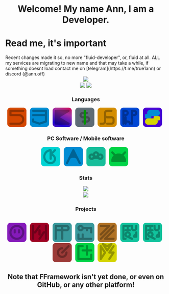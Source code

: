 <div id="welcome" align="center">
  <h1>Welcome! My name Ann, I am a Developer.</h1>
</div>

<h1>Read me, it's important</h1>
Recent changes made it so, no more "fluid-developer", or, fluid at all. ALL my services are migrating to new name and that may take a while, if something doesnt load contact me on [telegram](https://t.me/true1ann) or discord (@ann.off)


<div id="header" align="center">
  <img src="https://github.com/fluid-developer/fluid-developer.github.io/blob/main/logo-v2.png?raw=true" width="500"/>
</div>
<div id="fast-link" align="center">
  <a href="https://ann.is-a.dev"><img src="https://custom-icon-badges.demolab.com/badge/Website-blue?style=flat-square&logo=globe"/></a>
  <a href="https://ann.is-a.dev/social.html"><img src="https://custom-icon-badges.demolab.com/badge/Social_Media-red?style=flat-square&logo=at-sign"/></a>
</div>
<div id="langs" align="center" down>
  <h3>Languages<br></h3>
  <a href="https://html5.org/"><img src="https://github.com/ann-dvlpr/ann-dvlpr.github.io/blob/main/logos/HTML5-logo.png?raw=true" alt="html" height="60"></a>&ensp;
  <a href="https://html5.org/"><img src="https://github.com/ann-dvlpr/ann-dvlpr.github.io/blob/main/logos/CSS-logo.png?raw=true" alt="html" height="60"></a>&ensp;
  <a href="https://kotlinlang.org/"><img src="https://github.com/ann-dvlpr/ann-dvlpr.github.io/blob/main/logos/Kotlin-logo.png?raw=true" alt="html" height="60"></a>&ensp;
  <a href="https://www.gnu.org/software/bash/"><img src="https://github.com/ann-dvlpr/ann-dvlpr.github.io/blob/main/logos/Bash-logo.png?raw=true" alt="html" height="60"></a>&ensp;
  <a href="https://developer.mozilla.org/en-US/docs/Web/javascript"><img src="https://github.com/ann-dvlpr/ann-dvlpr.github.io/blob/main/logos/JavaScript-logo.png?raw=true" alt="html" height="60"></a>&ensp;
  <a href="https://www.php.net/"><img src="https://github.com/ann-dvlpr/ann-dvlpr.github.io/blob/main/logos/PHP-logo.png?raw=true" alt="html" height="60"></a>&ensp;
  <a href="https://www.python.org/"><img src="https://github.com/ann-dvlpr/ann-dvlpr.github.io/blob/main/logos/Python-logo.png?raw=true" alt="html" height="60"></a>&ensp;
</div>

<div id="sw" align=center>
  <h3>PC Software / Mobile software<br></h3>
  <a href="https://www.kde.org/"><img src="https://github.com/ann-dvlpr/ann-dvlpr.github.io/blob/main/logos/KDE-logo.png?raw=true" alt="html" height="60"></a>&ensp; <a href="https://archlinux.org/"><img src="https://github.com/ann-dvlpr/ann-dvlpr.github.io/blob/main/logos/Arch_linux-logo.png?raw=true" alt="html" height="60"></a>&ensp;
  <a href="https://www.lineageos.org/"><img src="https://github.com/ann-dvlpr/ann-dvlpr.github.io/blob/main/logos/LineageOS-logo.png?raw=true" alt="html" height="60"></a>&ensp; <a href="https://www.android.org/"><img src="https://github.com/ann-dvlpr/ann-dvlpr.github.io/blob/main/logos/Android-logo.png?raw=true" alt="html" height="60"></a>&ensp;
</div>

<div id="stats" align="center">
  <h3>Stats</h3>
  <a href="https://github.com/fluid-developer"><img src="https://github-readme-stats.vercel.app/api/top-langs/?username=ann-dvlpr&layout=compact&theme=react"></a><br>
  <a href="https://github.com/fluid-developer"><img src="https://github-readme-stats.vercel.app/api?username=ann-dvlpr&theme=react"></a>
</div>

<div id="projects" align="center">
    <h3>Projects</h3><br>
    <a href="https://github.com/ann-dvlpr/Patcher-You"><img src="https://github.com/ann-dvlpr/ann-dvlpr.github.io/blob/main/logos/PatcherU-logo.png?raw=true" alt="html" height="60"></a>&ensp;
    <a href="https://github.com/ann-dvlpr/FluidClumsy"><img src="https://github.com/ann-dvlpr/ann-dvlpr.github.io/blob/main/logos/FluidClumsy-logo.png?raw=true" alt="html" height="60"></a>&ensp;
    <a href="https://github.com/ann-dvlpr/FPkg"><img src="https://github.com/ann-dvlpr/ann-dvlpr.github.io/blob/main/logos/FPkg-logo.png?raw=true" alt="html" height="60"></a>&ensp;
    <a href="https://github.com/ann-dvlpr/FPassword-Manager"><img src="https://github.com/ann-dvlpr/ann-dvlpr.github.io/blob/main/logos/FPM-logo.png?raw=true" alt="html" height="60"></a>&ensp;
    <a href="https://github.com/ann-dvlpr/solver"><img src="https://github.com/ann-dvlpr/ann-dvlpr.github.io/blob/main/logos/Solver-logo.png?raw=true" alt="html" height="60"></a>&ensp;
    <a href="https://github.com/ann-dvlpr/LiquidOS"><img src="https://github.com/ann-dvlpr/ann-dvlpr.github.io/blob/main/logos/LiquidOS-logo.png?raw=true" alt="html" height="60"></a>&ensp;
    <a href="https://github.com/ann-dvlpr/LiquidOS-bundle"><img src="https://github.com/ann-dvlpr/ann-dvlpr.github.io/blob/main/logos/LiquidOS-logo.png?raw=true" alt="html" height="60"></a>&ensp;
    <a href="https://github.com/ann-dvlpr/FFramework"><img src="https://github.com/ann-dvlpr/ann-dvlpr.github.io/blob/main/logos/FFramework-logo.png?raw=true" alt="html" height="60"></a>&ensp;
<a href="https://github.com/ann-dvlpr/AppLauncher"><img src="https://github.com/ann-dvlpr/ann-dvlpr.github.io/blob/main/logos/AppLauncher-logo.png?raw=true" alt="html" height="60"></a>&ensp;
    <a href="https://github.com/ann-dvlpr/DosBoxLauncher"><img src="https://github.com/ann-dvlpr/ann-dvlpr.github.io/blob/main/logos/DBL-logo.png?raw=true" alt="html" height="60"></a>&ensp;<br>
    <h2>Note that FFramework isn't yet done, or even on GitHub, or any other platform!</h2>
</div>


<!--
**fluid-developer/fluid-developer** is a ✨ _special_ ✨ repository because its `README.md` (this file) appears on your GitHub profile.

Here are some ideas to get you started:

- 🔭 I’m currently working on ...
- 🌱 I’m currently learning ...
- 👯 I’m looking to collaborate on ...
- 🤔 I’m looking for help with ...
- 💬 Ask me about ...
- 📫 How to reach me: ...
- 😄 Pronouns: ...
- ⚡ Fun fact: ...
-->
